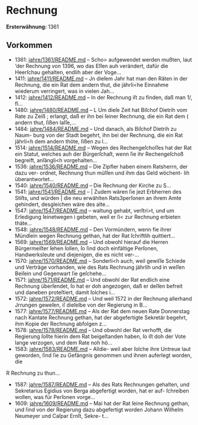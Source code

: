 # Rechnung

**Ersterwähnung:** 1361

## Vorkommen
- 1361: [jahre/1361/README.md](../jahre/1361/README.md) – Scho> aufgewendet werden
mußten, laut ‘der Rechnung von 1396, wo das Eſſen auh
verändert, dafür die Heerſchau gehalten, endlih aber der
Voge...
- 1411: [jahre/1411/README.md](../jahre/1411/README.md) – Jn dieſem Jahr hat man den Räten in der Rechnung,
die ein Rat dem andern thut, die jährli<he Einnahme
wiederum verringert, was in vielen Jah...
- 1412: [jahre/1412/README.md](../jahre/1412/README.md) – In der Rechnung iſt zu finden, daß man 1/, fl...
- 1480: [jahre/1480/README.md](../jahre/1480/README.md) – L Um dieſe Zeit hat Biſchof Dietrih vom Rate zu Zeiß
; erlangt, daß er ihn bei ſeiner Rechnung, die ein Rat dem
( andern thut, ſißen laſſe,...
- 1484: [jahre/1484/README.md](../jahre/1484/README.md) – Und danach, als Biſchof Dietrih zu Naum-
burg von der Stadt begehrt, ihn bei der Rechnung, die
ein Rat jährli<h dem andern thöte, ſißen zu l...
- 1514: [jahre/1514/README.md](../jahre/1514/README.md) – Wegen des Rechengeſchoſſes hat der Rat ein Statut,
welches auh der Bürgerſchaſt, wenn ſie ihr Rechengeſchoß
begreift, anſängli<h vorgehalten...
- 1536: [jahre/1536/README.md](../jahre/1536/README.md) – Die Zipfler haben einem Ratsherrn, der dazu ver-
ordnet, Rechnung thun müſſen und ihm das Geld wöchent-
lih überantwortet...
- 1540: [jahre/1540/README.md](../jahre/1540/README.md) – Die Rechnung der Kirche zu S...
- 1541: [jahre/1541/README.md](../jahre/1541/README.md) – |
Zudem wären ſie jezt Erbherren des Stiſts, und würden |
die neu erwählten Rats3perſonen an ihrem Amte gehindert,
desgleichen wäre des alte...
- 1547: [jahre/1547/README.md](../jahre/1547/README.md) – waltung gehabt, verſtri>t, und um Erledigung ſeinetwegen
i gebeten, weil er ſi< zur Rechnung erbieten thäte...
- 1548: [jahre/1548/README.md](../jahre/1548/README.md) – Den Vormündern, wenn fie ihrer Mündlein wegen
Rechnung gethan, hat der Rat ſchriftlih quittiert...
- 1569: [jahre/1569/README.md](../jahre/1569/README.md) – Und obwohl hierauf die
Herren Bürgermeiſter ſehen ſollen, ſo ſind doch einfältige
Perſonen, Handwerksleute und diejenigen, die es nicht ver-...
- 1570: [jahre/1570/README.md](../jahre/1570/README.md) – Sonderli<h auch, weil
gewiſſe Schiede und Verträge vorhanden, wie des Rats
Rechnung jährlih und in weſſen Beiſein und Gegenwart
ſie geſchehe...
- 1571: [jahre/1571/README.md](../jahre/1571/README.md) – Und obwohl der Rat endlich eine
Rechnung überſendet, ſo hat er doh angezogen, daß er
deſſen befreit und daneben proteſtiert, damit ſolches i...
- 1572: [jahre/1572/README.md](../jahre/1572/README.md) – Und weil 1572 in der
Rechnung allerhand Jrrungen geweſen, iſ dieſelbe von
der Regierung in B...
- 1577: [jahre/1577/README.md](../jahre/1577/README.md) – Als der Rat dem neuen Rate Donnerstag nach Kantate
Rechnung gethan, hat der abgefertigte Sekretär begehrt,
ihm Kopie der Rechnung abfolgen z...
- 1578: [jahre/1578/README.md](../jahre/1578/README.md) – Und obwohl der Rat verhofft,
die Regierung ſollte hierin dem Rat beigeſtanden haben,
ſo iſt doh der Vote lange verzogen, und dem Rate noh
hö...
- 1583: [jahre/1583/README.md](../jahre/1583/README.md) – Alldie-
weil aber ſolche ihre Untreue laut geworden, ſind ſie zu
Gefängnis genommen und ihnen auferlegt worden, die

R Rechnung zu thun...
- 1587: [jahre/1587/README.md](../jahre/1587/README.md) – Als des Rats Rechnungen gehalten, und Sekretarius
Egidius von Berga abgefertigt worden, hat er auf-
ſchreiben wollen, was für Perſonen vorge...
- 1609: [jahre/1609/README.md](../jahre/1609/README.md) – Mai hat der Rat ſeine Rechnung gethan,
und ſind von der Regierung dazu abgefertigt worden
Johann Wilhelm Neumeyer und Caſpar Ernſt, Sekre-
t...
